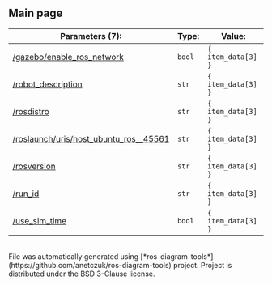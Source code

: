 <!--
File was automatically generated using 'ros-diagram-tools' project.
Project is distributed under the BSD 3-Clause license.
-->

## Main page


| Parameters (7): | Type: | Value: |
| --------------------------------- | -------- | ------------ |
| [/gazebo/enable_ros_network](data/_gazebo_enable_ros_network.txt) | `bool` | `{ item_data[3] }` |
| [/robot_description](data/_robot_description.txt) | `str` | `{ item_data[3] }` |
| [/rosdistro](data/_rosdistro.txt) | `str` | `{ item_data[3] }` |
| [/roslaunch/uris/host_ubuntu_ros__45561](data/_roslaunch_uris_host_ubuntu_ros__45561.txt) | `str` | `{ item_data[3] }` |
| [/rosversion](data/_rosversion.txt) | `str` | `{ item_data[3] }` |
| [/run_id](data/_run_id.txt) | `str` | `{ item_data[3] }` |
| [/use_sim_time](data/_use_sim_time.txt) | `bool` | `{ item_data[3] }` |


</br>
File was automatically generated using [*ros-diagram-tools*](https://github.com/anetczuk/ros-diagram-tools) project.
Project is distributed under the BSD 3-Clause license.
